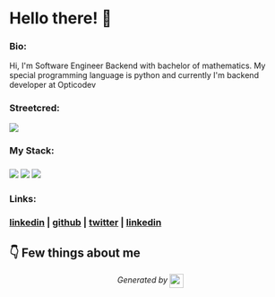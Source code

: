 
# Hello there! 👋


### Bio:

Hi, I'm Software Engineer Backend with bachelor of mathematics.
My special programming language is python and currently I'm backend developer at Opticodev 
            

### Streetcred:

<a href="https://www.tublian.com/profile/hydromelvictor?ss=true"><img src="https://rd3ps1doua.execute-api.us-east-1.amazonaws.com/dev/ft/profile/streetcred/badge/hydromelvictor?type=without_score"></a>

### My Stack:

### <img src="https://rd3ps1doua.execute-api.us-east-1.amazonaws.com/dev/ft/profile/streetcred/github/tag/Python"/> <img src="https://rd3ps1doua.execute-api.us-east-1.amazonaws.com/dev/ft/profile/streetcred/github/tag/JavaScript"/> <img src="https://rd3ps1doua.execute-api.us-east-1.amazonaws.com/dev/ft/profile/streetcred/github/tag/Backend"/>

### 

### 

### Links:

### <a href="https://www.linkedin.com/in/hydromelvictor/">linkedin</a> | <a href="https://www.github.com/hydromelvictor">github</a> | <a href="https://www.twitter.com/hydromelvictor">twitter</a> | <a href="">linkedin</a>

## 👇 Few things about me


<div>

            
</div>




<p align="center">
<i>Generated by <a href="https://www.tublian.com/"><img src="https://tublian-newsletter-assets.s3.amazonaws.com/just-logo.png" width="25" style="vertical-align: middle"/></i>
</p>
